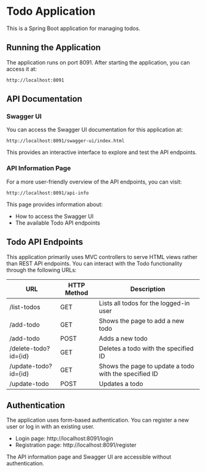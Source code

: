 # Todo Application

This is a Spring Boot application for managing todos.

## Running the Application

The application runs on port 8091. After starting the application, you can access it at:

```
http://localhost:8091
```

## API Documentation

### Swagger UI

You can access the Swagger UI documentation for this application at:

```
http://localhost:8091/swagger-ui/index.html
```

This provides an interactive interface to explore and test the API endpoints.

### API Information Page

For a more user-friendly overview of the API endpoints, you can visit:

```
http://localhost:8091/api-info
```

This page provides information about:
- How to access the Swagger UI
- The available Todo API endpoints

## Todo API Endpoints

This application primarily uses MVC controllers to serve HTML views rather than REST API endpoints. You can interact with the Todo functionality through the following URLs:

| URL | HTTP Method | Description |
|-----|-------------|-------------|
| /list-todos | GET | Lists all todos for the logged-in user |
| /add-todo | GET | Shows the page to add a new todo |
| /add-todo | POST | Adds a new todo |
| /delete-todo?id={id} | GET | Deletes a todo with the specified ID |
| /update-todo?id={id} | GET | Shows the page to update a todo with the specified ID |
| /update-todo | POST | Updates a todo |

## Authentication

The application uses form-based authentication. You can register a new user or log in with an existing user.

- Login page: http://localhost:8091/login
- Registration page: http://localhost:8091/register

The API information page and Swagger UI are accessible without authentication.